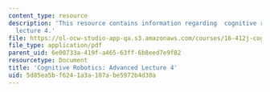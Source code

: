 ```yaml
---
content_type: resource
description: 'This resource contains information regarding  cognitive robotics: Advanced
  lecture 4.'
file: https://ol-ocw-studio-app-qa.s3.amazonaws.com/courses/16-412j-cognitive-robotics-spring-2016/5d85ea5bf6241a3a107abe5972b4d30a_MIT16_412JS16_L17.pdf
file_type: application/pdf
parent_uid: 6e00733a-419f-a465-63ff-6b8eed7e9f82
resourcetype: Document
title: 'Cognitive Robotics: Advanced Lecture 4'
uid: 5d85ea5b-f624-1a3a-107a-be5972b4d30a
---
```

